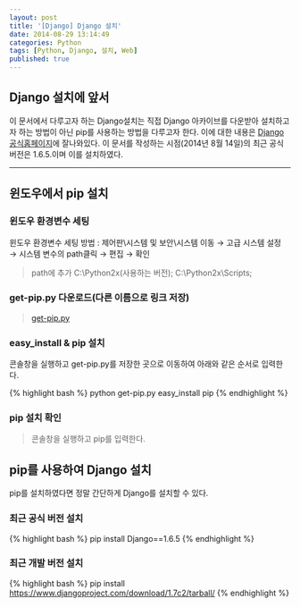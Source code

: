 ```yaml
---
layout: post
title: '[Django] Django 설치'
date: 2014-08-29 13:14:49
categories: Python
tags: [Python, Django, 설치, Web]
published: true
---
```


## Django 설치에 앞서

이 문서에서 다루고자 하는 Django설치는 직접 Django 아카이브를 다운받아 설치하고자 하는 방법이 아닌 pip를 사용하는 방법을 다루고자 한다. 이에 대한 내용은 [Django 공식홈페이지](https://www.djangoproject.com/download/)에 잘나와있다. 이 문서를 작성하는 시점(2014년 8월 14일)의 최근 공식 버전은 1.6.5.이며 이를 설치하였다.

* * *

## 윈도우에서 pip 설치

### 윈도우 환경변수 세팅

윈도우 환경변수 세팅 방법 : 제어판\시스템 및 보안\시스템 이동 → 고급 시스템 설정 → 시스템 변수의 path클릭 → 편집 → 확인

> path에 추가 C:\Python2x(사용하는 버전); C:\Python2x\Scripts;


### get-pip.py 다운로드(다른 이름으로 링크 저장)

> [get-pip.py](https://bootstrap.pypa.io/get-pip.py)


### easy_install & pip 설치

콘솔창을 실행하고 get-pip.py를 저장한 곳으로 이동하여 아래와 같은 순서로 입력한다.

{% highlight bash %}
python get-pip.py
easy_install pip
{% endhighlight %}

### pip 설치 확인

> 콘솔창을 실행하고 pip를 입력한다.


## pip를 사용하여 Django 설치

pip를 설치하였다면 정말 간단하게 Django를 설치할 수 있다.

### 최근 공식 버전 설치

{% highlight bash %}
pip install Django==1.6.5
{% endhighlight %}

### 최근 개발 버전 설치

{% highlight bash %}
pip install https://www.djangoproject.com/download/1.7c2/tarball/
{% endhighlight %}


